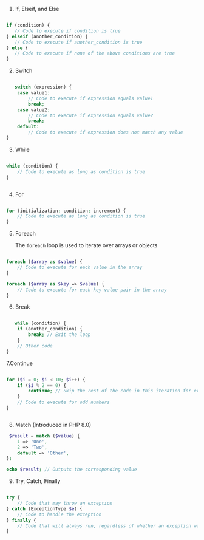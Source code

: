 1. If, Elseif, and Else
 ```php

if (condition) {
    // Code to execute if condition is true
} elseif (another_condition) {
    // Code to execute if another_condition is true
} else {
    // Code to execute if none of the above conditions are true
}

```

2. Switch

```php

   switch (expression) {
    case value1:
        // Code to execute if expression equals value1
        break;
    case value2:
        // Code to execute if expression equals value2
        break;
    default:
        // Code to execute if expression does not match any value
}

 ```

3. While

```php

while (condition) {
    // Code to execute as long as condition is true
}



```

4. For

```php

for (initialization; condition; increment) {
    // Code to execute as long as condition is true
}


 ```

5. Foreach

   The `foreach` loop is used to iterate over arrays or objects

```php

foreach ($array as $value) {
    // Code to execute for each value in the array
}

foreach ($array as $key => $value) {
    // Code to execute for each key-value pair in the array
}

```

6. Break


```php

   while (condition) {
    if (another_condition) {
        break; // Exit the loop
    }
    // Other code
}


```

7.Continue

```php

for ($i = 0; $i < 10; $i++) {
    if ($i % 2 == 0) {
        continue; // Skip the rest of the code in this iteration for even numbers
    }
    // Code to execute for odd numbers
}



```


8. Match (Introduced in PHP 8.0)

```php
 $result = match ($value) {
    1 => 'One',
    2 => 'Two',
    default => 'Other',
};

echo $result; // Outputs the corresponding value

```
9. Try, Catch, Finally

```php

try {
    // Code that may throw an exception
} catch (ExceptionType $e) {
    // Code to handle the exception
} finally {
    // Code that will always run, regardless of whether an exception was thrown
}



```
